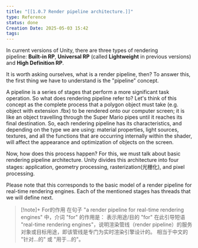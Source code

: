 ```yaml
---
title: "[[1.0.7 Render pipeline architecture.]]"
type: Reference
status: done
Creation Date: 2025-05-03 15:42
tags:
---
```

In current versions of Unity, there are three types of rendering pipeline: **Built-in RP**, **Universal RP** (called **Lightweight** in previous versions) and **High Definition RP**.

It is worth asking ourselves, what is a render pipeline, then? To answer this, the first thing we have to understand is the "pipeline" concept.

A pipeline is a series of stages that perform a more significant task operation. So what does rendering pipeline refer to? Let's think of this concept as the complete process that a polygon object must take (e.g. object with extension .fbx) to be rendered onto our computer screen; it is like an object travelling through the Super Mario pipes until it reaches its final destination. So, each rendering pipeline has its characteristics, and depending on the type we are using: material properties, light sources, textures, and all the functions that are occurring internally within the shader, will affect the appearance and optimization of objects on the screen.

Now, how does this process happen? For this, we must talk about basic rendering pipeline architecture. Unity divides this architecture into four stages: application, geometry processing, rasterization(光栅化), and pixel processing.

Please note that this corresponds to the basic model of a render pipeline for real-time rendering engines. Each of the mentioned stages has threads that we will define next.
> [!note]+ For的作用
> 在句子 ​​"a render pipeline for real-time rendering engines"​​ 中，介词 ​​"for"​​ 的作用是：
> ​​表示用途/目的​​
> "for" 在此引导短语 ​​"real-time rendering engines"​​，说明渲染管线（render pipeline）的​​服务对象​​或​​目标用途​​，即该管线是​​专门为实时渲染引擎设计的​​。
> 相当于中文的 ​​"针对…的"​​ 或 ​​"用于…的"​​。

